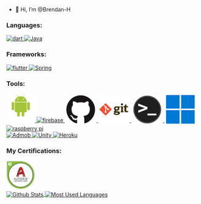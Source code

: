 - 👋 Hi, I’m @Brendan-H

<h3 align="left">Languages:</h3>

<a href="https://dart.dev" target="_blank"> <img src="https://www.vectorlogo.zone/logos/dartlang/dartlang-icon.svg" alt="dart" width="75" height="75"/> </a> 
<a href="https://java.com" target="_blank"> <img src= "https://www.vectorlogo.zone/logos/java/java-icon.svg" alt="Java" width="75" height="75"/> </a>
<!---<a href="https://dotnet.microsoft.com" target="_blank"> <img src="https://www.vectorlogo.zone/logos/dotnet/dotnet-vertical.svg" alt="Dotnet" width="75" height="75"/> </a> --->
<!---
<a href="https://python.org" target="_blank"> <img src="https://www.vectorlogo.zone/logos/python/python-icon.svg" alt="python" width="75" height="75"/> </a> --->
<h3 align="left">Frameworks:</h3>
           <a href="https://flutter.dev" target="_blank"> <img src="https://www.vectorlogo.zone/logos/flutterio/flutterio-icon.svg" alt="flutter" width="75" height="75"/> </a>
           <a href="https://spring.io" target="_blank"> <img src="https://www.vectorlogo.zone/logos/springio/springio-ar21.svg" alt="Spring" width="150" height="75"/> </a>
           
           
<h3 align="left">Tools:</h3>

 <a href="https://developer.
 android.com" target="_blank"> <img src="https://raw.githubusercontent.com/devicons/devicon/master/icons/android/android-original-wordmark.svg" alt="android" width="75" height="75"/> </a> 
<a href="https://firebase.google.com/" target="_blank"> <img src="https://www.vectorlogo.zone/logos/firebase/firebase-icon.svg" alt="firebase" width="75" height="75"/> </a>
<a href="https://github.com" target="_blank"><img src="https://raw.githubusercontent.com/github/explore/78df643247d429f6cc873026c0622819ad797942/topics/github/github.png" alt="Github" height="75" style="vertical-align:top; margin:4px">
<a href="https://git-scm.com" target="_blank"><img src="https://raw.githubusercontent.com/github/explore/80688e429a7d4ef2fca1e82350fe8e3517d3494d/topics/git/git.png" alt="Git" height="75" style="vertical-align:top; margin:4px">
<img src="https://raw.githubusercontent.com/github/explore/80688e429a7d4ef2fca1e82350fe8e3517d3494d/topics/terminal/terminal.png" alt="Terminal" height="75" style="vertical-align:top; margin:4px">
<a href="https://microsoft.com/en-us/windows" target="_blank"><img src="https://raw.githubusercontent.com/github/explore/80688e429a7d4ef2fca1e82350fe8e3517d3494d/topics/windows/windows.png" alt="Windows" height="75" style="vertical-align:top; margin:4px">
<a href="https://raspberrypi.org" target="_blank"> <img src="https://www.vectorlogo.zone/logos/raspberrypi/raspberrypi-icon.svg" alt="raspberry pi" width="75" height="75"/> </a>  
 <a href="https://admob.google.com" target="_blank"> <img src="https://www.vectorlogo.zone/logos/google_admob/google_admob-ar21.svg" alt="Admob" width="75" height="75"/> </a> 
 <a href="https://unity.com" target="_blank"> <img src="https://www.vectorlogo.zone/logos/unity3d/unity3d-icon.svg" alt="Unity" width="75" height="75"/> </a>
 <a href="https://heroku.com" target="_blank"> <img src="https://www.vectorlogo.zone/logos/heroku/heroku-icon.svg" alt="Heroku" width="75" height="75"/> </a>
           


 <h3 align="left">My Certifications:</h3>
 <a href="https://autocad.com" target="_blank"> <img src= "/autodesk-autocad-certified-user.png" alt="Autocad Certified" width="75" height="75"/> </a>
<br/>

<a href="https://github.com/brendan-h">
  <img align="center" src="https://github-stats.brendanharan.com/api?username=brendan-h&count_private=true" alt="Github Stats" />
</a>
 <a href="https://github.com/brendan-h">
  <img align="center" src="https://github-stats.brendanharan.com/api/top-langs?username=brendan-h&count_private=true&hide=html, cmake, css&langs_count=10" alt="Most Used Languages" />
</a>
 

<!---
Brendan-H/brendan-h is a ✨ special ✨ repository because its `README.md` (this file) appears on your GitHub profile.
You can click the Preview link to take a look at your changes.
--->
